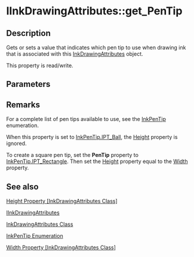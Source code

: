 # IInkDrawingAttributes::get_PenTip

## Description

Gets or sets a value that indicates which pen tip to use when drawing ink that is associated with this [InkDrawingAttributes](https://learn.microsoft.com/windows/desktop/tablet/inkdrawingattributes-class) object.

This property is read/write.

## Parameters

## Remarks

For a complete list of pen tips available to use, see the [InkPenTip](https://learn.microsoft.com/windows/desktop/api/msinkaut/ne-msinkaut-inkpentip) enumeration.

When this property is set to [InkPenTip.IPT_Ball](https://learn.microsoft.com/windows/desktop/api/msinkaut/ne-msinkaut-inkpentip), the [Height](https://learn.microsoft.com/windows/desktop/api/msinkaut/nf-msinkaut-iinkdrawingattributes-get_height) property is ignored.

To create a square pen tip, set the **PenTip** property to [InkPenTip.IPT_Rectangle](https://learn.microsoft.com/windows/desktop/api/msinkaut/ne-msinkaut-inkpentip). Then set the [Height](https://learn.microsoft.com/windows/desktop/api/msinkaut/nf-msinkaut-iinkdrawingattributes-get_height) property equal to the [Width](https://learn.microsoft.com/windows/desktop/api/msinkaut/nf-msinkaut-iinkdrawingattributes-get_width) property.

## See also

[Height Property [InkDrawingAttributes Class]](https://learn.microsoft.com/windows/desktop/api/msinkaut/nf-msinkaut-iinkdrawingattributes-get_height)

[IInkDrawingAttributes](https://learn.microsoft.com/windows/win32/api/msinkaut/nn-msinkaut-iinkdrawingattributes)

[InkDrawingAttributes Class](https://learn.microsoft.com/windows/desktop/tablet/inkdrawingattributes-class)

[InkPenTip Enumeration](https://learn.microsoft.com/windows/desktop/api/msinkaut/ne-msinkaut-inkpentip)

[Width Property [InkDrawingAttributes Class]](https://learn.microsoft.com/windows/desktop/api/msinkaut/nf-msinkaut-iinkdrawingattributes-get_width)